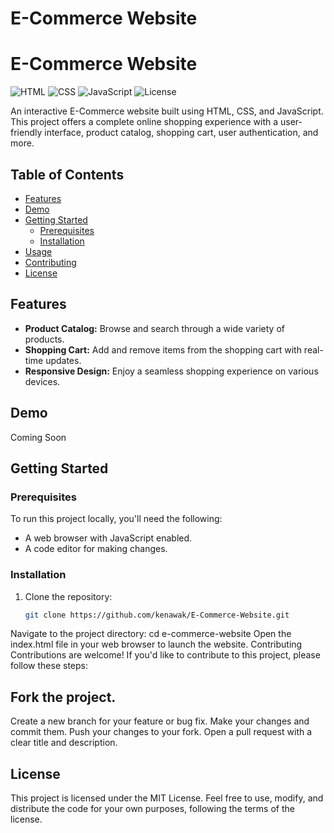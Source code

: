 # E-Commerce Website 
# E-Commerce Website

![HTML](https://img.shields.io/badge/HTML-5-orange)
![CSS](https://img.shields.io/badge/CSS-3-blue)
![JavaScript](https://img.shields.io/badge/JavaScript-ES6-yellow)
![License](https://img.shields.io/badge/license-MIT-green)

An interactive E-Commerce website built using HTML, CSS, and JavaScript. This project offers a complete online shopping experience with a user-friendly interface, product catalog, shopping cart, user authentication, and more.


## Table of Contents

- [Features](#features)
- [Demo](#demo)
- [Getting Started](#getting-started)
  - [Prerequisites](#prerequisites)
  - [Installation](#installation)
- [Usage](#usage)
- [Contributing](#contributing)
- [License](#license)

## Features

- **Product Catalog:** Browse and search through a wide variety of products.
- **Shopping Cart:** Add and remove items from the shopping cart with real-time updates.
- **Responsive Design:** Enjoy a seamless shopping experience on various devices.

## Demo

Coming Soon

## Getting Started

### Prerequisites

To run this project locally, you'll need the following:

- A web browser with JavaScript enabled.
- A code editor for making changes.

### Installation

1. Clone the repository:

   ```sh
   git clone https://github.com/kenawak/E-Commerce-Website.git
Navigate to the project directory:
   cd e-commerce-website
Open the index.html file in your web browser to launch the website.
Contributing
Contributions are welcome! If you'd like to contribute to this project, please follow these steps:

## Fork the project.
   Create a new branch for your feature or bug fix.
   Make your changes and commit them.
   Push your changes to your fork.
   Open a pull request with a clear title and description.
## License
This project is licensed under the MIT License. Feel free to use, modify, and distribute the code for your own purposes, following the terms of the license.

